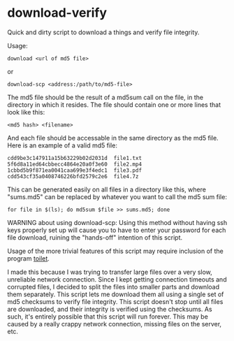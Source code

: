 download-verify
===============

Quick and dirty script to download a things and verify file integrity.

Usage:

	download <url of md5 file>

or

	download-scp <address:/path/to/md5-file>

The md5 file should be the result of a md5sum call on the file, in the directory in which it resides. The file should contain one or more lines that look like this:

	<md5 hash> <filename>

And each file should be accessable in the same directory as the md5 file. Here is an example of a valid md5 file:

	cdd9be3c147911a15b63229b02d2031d  file1.txt
	5f6d8a11ed64cbbecc4864e20a0f3e60  file2.mp4
	1cbbd5b9f871ea0041caa699e3f4edc1  file3.pdf
	cdd543cf35a0408746226bfd2579c2e6  file4.7z

This can be generated easily on all files in a directory like this, where "sums.md5" can be replaced by whatever you want to call the md5 sum file:

	for file in $(ls); do md5sum $file >> sums.md5; done

WARNING about using download-scp: Using this method without having ssh keys properly set up will cause you to have to enter your password for each file download, ruining the "hands-off" intention of this script.

Usage of the more trivial features of this script may require inclusion of the program <a href="http://caca.zoy.org/wiki/toilet">toilet</a>.

I made this because I was trying to transfer large files over a very slow, unreliable network connection. Since I kept getting connection timeouts and corrupted files, I decided to split the files into smaller parts and download them separately. This script lets me download them all using a single set of md5 checksums to verify file integrity. This script doesn't stop until all files are downloaded, and their integrity is verified using the checksums. As such, it's entirely possible that this script will run forever. This may be caused by a really crappy network connection, missing files on the server, etc.
